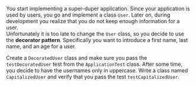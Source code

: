 You start implementing a super-duper application. Since your application is used by users, you go and 
implement a class `User`. Later on, during development you realize that you do not keep enough information for a user.  
Unfortunately it is too late to change the `User` class, so you decide to use the **decorator pattern**.
Specifically you want to introduce a first name, last name, and an age for a user. 

Create a `DecoratedUser` class and make sure you pass the `testDecoratedUser` test from the `ApplicationTest` class.
After some time, you decide to have the usernames only in uppercase. Write a class named `CapitalizedUser` 
and verify that you pass the test `testCapitalizedUser`.